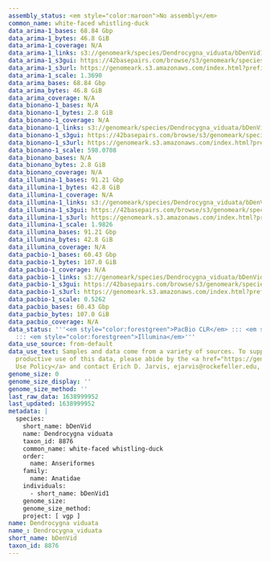 ```yaml
---
assembly_status: <em style="color:maroon">No assembly</em>
common_name: white-faced whistling-duck
data_arima-1_bases: 68.84 Gbp
data_arima-1_bytes: 46.8 GiB
data_arima-1_coverage: N/A
data_arima-1_links: s3://genomeark/species/Dendrocygna_viduata/bDenVid1/genomic_data/arima/<br>
data_arima-1_s3gui: https://42basepairs.com/browse/s3/genomeark/species/Dendrocygna_viduata/bDenVid1/genomic_data/arima/
data_arima-1_s3url: https://genomeark.s3.amazonaws.com/index.html?prefix=species/Dendrocygna_viduata/bDenVid1/genomic_data/arima/
data_arima-1_scale: 1.3690
data_arima_bases: 68.84 Gbp
data_arima_bytes: 46.8 GiB
data_arima_coverage: N/A
data_bionano-1_bases: N/A
data_bionano-1_bytes: 2.8 GiB
data_bionano-1_coverage: N/A
data_bionano-1_links: s3://genomeark/species/Dendrocygna_viduata/bDenVid1/genomic_data/bionano/<br>
data_bionano-1_s3gui: https://42basepairs.com/browse/s3/genomeark/species/Dendrocygna_viduata/bDenVid1/genomic_data/bionano/
data_bionano-1_s3url: https://genomeark.s3.amazonaws.com/index.html?prefix=species/Dendrocygna_viduata/bDenVid1/genomic_data/bionano/
data_bionano-1_scale: 598.0708
data_bionano_bases: N/A
data_bionano_bytes: 2.8 GiB
data_bionano_coverage: N/A
data_illumina-1_bases: 91.21 Gbp
data_illumina-1_bytes: 42.8 GiB
data_illumina-1_coverage: N/A
data_illumina-1_links: s3://genomeark/species/Dendrocygna_viduata/bDenVid1/genomic_data/illumina/<br>
data_illumina-1_s3gui: https://42basepairs.com/browse/s3/genomeark/species/Dendrocygna_viduata/bDenVid1/genomic_data/illumina/
data_illumina-1_s3url: https://genomeark.s3.amazonaws.com/index.html?prefix=species/Dendrocygna_viduata/bDenVid1/genomic_data/illumina/
data_illumina-1_scale: 1.9826
data_illumina_bases: 91.21 Gbp
data_illumina_bytes: 42.8 GiB
data_illumina_coverage: N/A
data_pacbio-1_bases: 60.43 Gbp
data_pacbio-1_bytes: 107.0 GiB
data_pacbio-1_coverage: N/A
data_pacbio-1_links: s3://genomeark/species/Dendrocygna_viduata/bDenVid1/genomic_data/pacbio/<br>
data_pacbio-1_s3gui: https://42basepairs.com/browse/s3/genomeark/species/Dendrocygna_viduata/bDenVid1/genomic_data/pacbio/
data_pacbio-1_s3url: https://genomeark.s3.amazonaws.com/index.html?prefix=species/Dendrocygna_viduata/bDenVid1/genomic_data/pacbio/
data_pacbio-1_scale: 0.5262
data_pacbio_bases: 60.43 Gbp
data_pacbio_bytes: 107.0 GiB
data_pacbio_coverage: N/A
data_status: '''<em style="color:forestgreen">PacBio CLR</em> ::: <em style="color:forestgreen">Arima</em>
  ::: <em style="color:forestgreen">Illumina</em>'''
data_use_source: from-default
data_use_text: Samples and data come from a variety of sources. To support fair and
  productive use of this data, please abide by the <a href="https://genome10k.soe.ucsc.edu/data-use-policies/">Data
  Use Policy</a> and contact Erich D. Jarvis, ejarvis@rockefeller.edu, with any questions.
genome_size: 0
genome_size_display: ''
genome_size_method: ''
last_raw_data: 1638999952
last_updated: 1638999952
metadata: |
  species:
    short_name: bDenVid
    name: Dendrocygna viduata
    taxon_id: 8876
    common_name: white-faced whistling-duck
    order:
      name: Anseriformes
    family:
      name: Anatidae
    individuals:
      - short_name: bDenVid1
    genome_size:
    genome_size_method:
    project: [ vgp ]
name: Dendrocygna viduata
name_: Dendrocygna_viduata
short_name: bDenVid
taxon_id: 8876
---
```

